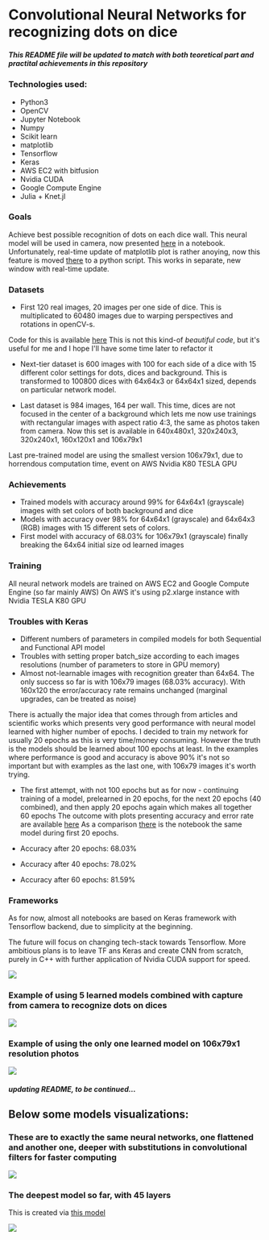 # Convolutional Neural Networks for recognizing dots on dice

##### This README file will be updated to match with both teoretical part and practital achievements in this repository

### Technologies used:
* Python3
* OpenCV
* Jupyter Notebook
* Numpy
* Scikit learn
* matplotlib
* Tensorflow
* Keras
* AWS EC2 with bitfusion
* Nvidia CUDA
* Google Compute Engine
* Julia + Knet.jl

### Goals
Achieve best possible recognition of dots on each dice wall. This neural model will be used in camera, 
now presented [here](https://github.com/oziomek1/neural_network_dice/blob/master/camera_with_neural_network_test.ipynb) 
in a notebook. Unfortunately, real-time update of matplotlib plot 
is rather anoying, now this feature is moved [there](https://github.com/oziomek1/neural_network_dice/blob/master/real_time_camera_neural_network.py)
to a python script. This works in separate, new window with real-time update.

### Datasets
* First 120 real images, 20 images per one side of dice. This is multiplicated to 60480 images due to 
warping perspectives and rotations in openCV-s. 

Code for this is available [here](https://github.com/oziomek1/image_database)
This is not this kind-of *beautiful code*, but it's useful for me and I hope I'll have some time later to refactor it

* Next-tier dataset is 600 images with 100 for each side of a dice with 15 different color settings for dots, dices and background.
This is transformed to 100800 dices with 64x64x3 or 64x64x1 sized, depends on particular network model.

* Last dataset is 984 images, 164 per wall. This time, dices are not focused in the center of a background which lets me 
now use trainings with rectangular images with aspect ratio 4:3, the same as photos taken from camera.
Now this set is available in 640x480x1, 320x240x3, 320x240x1, 160x120x1 and 106x79x1

Last pre-trained model are using the smallest version 106x79x1, due to horrendous computation time, event on AWS Nvidia K80 TESLA GPU

### Achievements
* Trained models with accuracy around 99% for 64x64x1 (grayscale) images with set colors of both background and dice
* Models with accuracy over 98% for 64x64x1 (grayscale) and 64x64x3 (RGB) images with 15 different sets of colors.
* First model with accuracy of 68.03% for 106x79x1 (grayscale) finally breaking the 64x64 initial size od learned images

### Training
All neural network models are trained on AWS EC2 and Google Compute Engine (so far mainly AWS)
On AWS it's using p2.xlarge instance with Nvidia TESLA K80 GPU

### Troubles with Keras
* Different numbers of parameters in compiled models for both Sequential and Functional API model
* Troubles with setting proper batch_size according to each images resolutions (number of parameters to store in GPU memory)
* Almost not-learnable images with recognition greater than 64x64. The only success so far is with 106x79 images (68.03% accuracy). 
With 160x120 the error/accuracy rate remains unchanged (marginal upgrades, can be treated as noise) 

There is actually the major idea that comes through from articles and scientific works which presents very good performance
with neural model learned with higher number of epochs. I decided to train my network for usually 20 epochs as this is very
time/money consuming. However the truth is the models should be learned about 100 epochs at least. In the examples where performance
is good and accuracy is above 90% it's not so important but with examples as the last one, with 106x79 images it's worth trying.

* The first attempt, with not 100 epochs but as for now - continuing training of a model, prelearned in 20 epochs, for the
next 20 epochs (40 combined), and then apply 20 epochs again which makes all together 60 epochs
The outcome with plots presenting accuracy and error rate are available [here](simple_NN_106x79_continue.ipynb)
As a comparison [there](simple_NN_106x79.ipynb) is the notebook the same model during first 20 epochs.

* Accuracy after 20 epochs: 68.03%
* Accuracy after 40 epochs: 78.02%
* Accuracy after 60 epochs: 81.59%

### Frameworks
As for now, almost all notebooks are based on Keras framework with Tensorflow backend, due to simplicity at the beginning.

The future will focus on changing tech-stack towards Tensorflow. More ambitious plans is to leave TF ans Keras and 
create CNN from scratch, purely in C++ with further application of Nvidia CUDA support for speed.

<img src="/photos/kolaz.png" />

### Example of using 5 learned models combined with capture from camera to recognize dots on dices
<img src="/photos/neural_network_recognition.png" />

### Example of using the only one learned model on 106x79x1 resolution photos
<img src="/photos/neural_network_recognition_106x79.png" />

##### updating README, to be continued...

## Below some models visualizations:

### These are to exactly the same neural networks, one flattened and another one, deeper with substitutions in convolutional filters for faster computing 
<img src="/model_plots/merge_substitution.png" />

### The deepest model so far, with 45 layers
This is created via [this model](subst_LReLU_106x79.ipynb)

<img src="/model_plots/subst_LReLU_106x79_plot.png" />